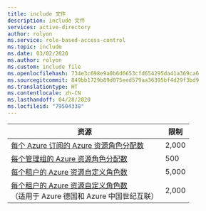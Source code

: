 ```yaml
---
title: include 文件
description: include 文件
services: active-directory
author: rolyon
ms.service: role-based-access-control
ms.topic: include
ms.date: 03/02/2020
ms.author: rolyon
ms.custom: include file
ms.openlocfilehash: 734e3c698e9a0b6d6653cfd654295da41a369ca6
ms.sourcegitcommit: 849bb1729b89d075eed579aa36395bf4d29f3bd9
ms.translationtype: HT
ms.contentlocale: zh-CN
ms.lasthandoff: 04/28/2020
ms.locfileid: "79504338"
---
```

| 资源 | 限制 |
| --- | --- |
| [每个 Azure 订阅的 Azure 资源角色分配数](../articles/role-based-access-control/overview.md) | 2,000 |
| [每个管理组的 Azure 资源角色分配数](../articles/role-based-access-control/overview.md) | 500 |
| [每个租户的 Azure 资源自定义角色数](../articles/role-based-access-control/custom-roles.md) | 5,000 |
| [每个租户的 Azure 资源自定义角色数](../articles/role-based-access-control/custom-roles.md)<br/>（适用于 Azure 德国和 Azure 中国世纪互联） | 2,000 |
